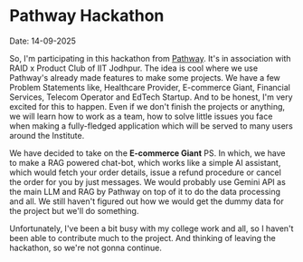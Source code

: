 # Pathway Hackathon
Date: 14-09-2025

So, I'm participating in this hackathon from [Pathway](https://pathway.com/framework/). It's in association with RAID x Product Club of IIT Jodhpur. The idea is cool where we use Pathway's already made features to make some projects. We have a few Problem Statements like, Healthcare Provider, E-commerce Giant, Financial Services,  Telecom Operator and EdTech Startup. And to be honest, I'm very excited for this to happen. Even if we don't finish the projects or anything, we will learn how to work as a team, how to solve little issues you face when making a fully-fledged application which will be served to many users around the Institute.

We have decided to take on the **E-commerce Giant** <span class='tooltip' data-tooltip="Problem Statement">PS</span>. In which, we have to make a RAG powered chat-bot, which works like a simple AI assistant, which would fetch your order details, issue a refund procedure or cancel the order for you by just messages. We would probably use Gemini API as the main LLM and RAG by Pathway on top of it to do the data processing and all. We still haven't figured out how we would get the dummy data for the project but we'll do something.

Unfortunately, I've been a bit busy with my college work and all, so I haven't been able to contribute much to the project. And thinking of leaving the hackathon, so we're not gonna continue.